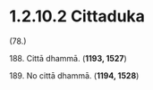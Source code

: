 

# 1.2.10.2 Cittaduka





(78.)

188\. Cittā dhammā. (**1193, 1527**)

189\. No cittā dhammā. (**1194, 1528**)



